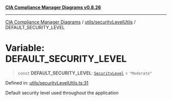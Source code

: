 [**CIA Compliance Manager Diagrams v0.8.26**](../../../README.md)

***

[CIA Compliance Manager Diagrams](../../../modules.md) / [utils/securityLevelUtils](../README.md) / DEFAULT\_SECURITY\_LEVEL

# Variable: DEFAULT\_SECURITY\_LEVEL

> `const` **DEFAULT\_SECURITY\_LEVEL**: [`SecurityLevel`](../../../types/cia/type-aliases/SecurityLevel.md) = `"Moderate"`

Defined in: [utils/securityLevelUtils.ts:31](https://github.com/Hack23/cia-compliance-manager/blob/168f1311621722afef33b264085d8ac99d4a3213/src/utils/securityLevelUtils.ts#L31)

Default security level used throughout the application
